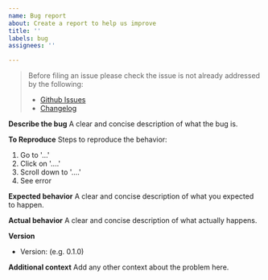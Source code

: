 ```yaml
---
name: Bug report
about: Create a report to help us improve
title: ''
labels: bug
assignees: ''

---
```


<!-- Check the following before filing an issue -->
> Before filing an issue please check the issue is not already addressed by the following:
>  * [Github Issues](https://github.com/twilio/apkscale/issues)
>  * [Changelog](https://github.com/twilio/apkscale/blob/main/CHANGELOG.md)

**Describe the bug**
A clear and concise description of what the bug is.

**To Reproduce**
Steps to reproduce the behavior:
1. Go to '...'
2. Click on '....'
3. Scroll down to '....'
4. See error

**Expected behavior**
A clear and concise description of what you expected to happen.

**Actual behavior**
A clear and concise description of what actually happens.

**Version**
- Version: (e.g. 0.1.0)

**Additional context**
Add any other context about the problem here.
